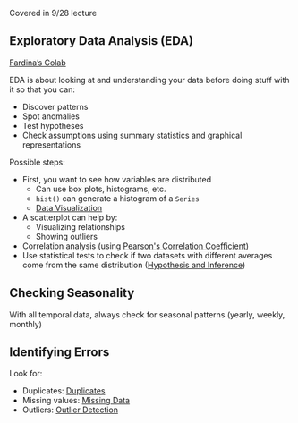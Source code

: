 
Covered in 9/28 lecture

## Exploratory Data Analysis (EDA)

[Fardina’s Colab](https://colab.research.google.com/drive/11JjW055RQ-poNCXTlzPiUxgs9hMi5Xns?usp=sharing)

EDA is about looking at and understanding your data before doing stuff with it so that you can:

- Discover patterns
- Spot anomalies
- Test hypotheses
- Check assumptions using summary statistics and graphical representations

Possible steps:

- First, you want to see how variables are distributed
  - Can use box plots, histograms, etc.
  - `hist()` can generate a histogram of a `Series`
  - [Data Visualization](Data%20Visualization.md)
- A scatterplot can help by:
  - Visualizing relationships
  - Showing outliers
- Correlation analysis (using [Pearson's Correlation Coefficient](Pearson's%20Correlation%20Coefficient.md))
- Use statistical tests to check if two datasets with different averages come from the same distribution ([Hypothesis and Inference](Hypothesis%20and%20Inference.md))

## Checking Seasonality

With all temporal data, always check for seasonal patterns (yearly, weekly, monthly)

## Identifying Errors

Look for:

- Duplicates: [Duplicates](Data%20Cleaning.md)
- Missing values: [Missing Data](Data%20Cleaning.md)
- Outliers: [Outlier Detection](Data%20Cleaning.md)